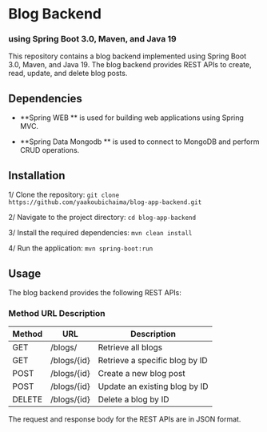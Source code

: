 # Blog Backend 
### using Spring Boot 3.0, Maven, and Java 19

This repository contains a blog backend implemented using Spring Boot 3.0, Maven, and Java 19. The blog backend provides REST APIs to create, read, update, and delete blog posts.

 ## Dependencies
- **Spring WEB ** 
is used for building web applications using Spring MVC.  

- **Spring Data Mongodb ** 
is used to connect to MongoDB and perform CRUD operations. 


## Installation

1/ Clone the repository: `git clone https://github.com/yaakoubichaima/blog-app-backend.git`

2/ Navigate to the project directory: `cd blog-app-backend`

3/ Install the required dependencies: `mvn clean install`

4/ Run the application: `mvn spring-boot:run`

## Usage
The blog backend provides the following REST APIs:

### Method	URL	Description
| Method |    URL    |     Description      |
| ------ | --------- | -------------------- |
|  GET   | /blogs/ | Retrieve all blogs |
|  GET   | /blogs/{id}  | Retrieve a specific blog by ID|
|  POST   | /blogs/{id}  | Create a new blog post |
|  POST   | /blogs/{id}  | Update an existing blog by ID |
|  DELETE | /blogs/{id}  | Delete a blog by ID |

The request and response body for the REST APIs are in JSON format.

